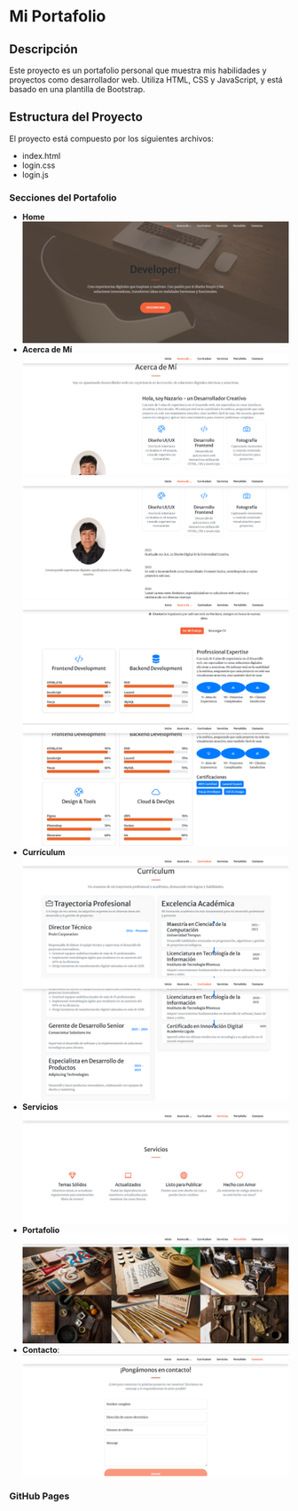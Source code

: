 # Mi Portafolio

## Descripción
Este proyecto es un portafolio personal que muestra mis habilidades y proyectos como desarrollador web. Utiliza HTML, CSS y JavaScript, y está basado en una plantilla de Bootstrap.

## Estructura del Proyecto
El proyecto está compuesto por los siguientes archivos:
- index.html
- login.css
- login.js

### Secciones del Portafolio
- **Home**
![Captura de Pantalla del Portafolio](https://github.com/naza2/Portafolio/blob/ead3313eb59e77c9b99531c7087c157f506bb7ad/Captura%20de%20pantalla%202025-07-07%20085443.png)
- **Acerca de Mí**
![Captura de Pantalla del Portafolio](https://github.com/naza2/Portafolio/blob/ead3313eb59e77c9b99531c7087c157f506bb7ad/Captura%20de%20pantalla%202025-07-07%20085505.png)
![Captura de Pantalla del Portafolio](https://github.com/naza2/Portafolio/blob/80f9d3b295b53018fc480f2b7f776d9fabc17df8/Captura%20de%20pantalla%202025-07-07%20091544.png)
![Captura de Pantalla del Portafolio](https://github.com/naza2/Portafolio/blob/ead3313eb59e77c9b99531c7087c157f506bb7ad/Captura%20de%20pantalla%202025-07-07%20085539.png)
![Captura de Pantalla del Portafolio](https://github.com/naza2/Portafolio/blob/ead3313eb59e77c9b99531c7087c157f506bb7ad/Captura%20de%20pantalla%202025-07-07%20085603.png)
- **Currículum**
![Captura de Pantalla del Portafolio](https://github.com/naza2/Portafolio/blob/ead3313eb59e77c9b99531c7087c157f506bb7ad/Captura%20de%20pantalla%202025-07-07%20085622.png)
![Captura de Pantalla del Portafolio](https://github.com/naza2/Portafolio/blob/ead3313eb59e77c9b99531c7087c157f506bb7ad/Captura%20de%20pantalla%202025-07-07%20085640.png)
- **Servicios**
![Captura de Pantalla del Portafolio](https://github.com/naza2/Portafolio/blob/ead3313eb59e77c9b99531c7087c157f506bb7ad/Captura%20de%20pantalla%202025-07-07%20085721.png)
- **Portafolio**
![Captura de Pantalla del Portafolio](https://github.com/naza2/Portafolio/blob/ead3313eb59e77c9b99531c7087c157f506bb7ad/Captura%20de%20pantalla%202025-07-07%20085739.png)
- **Contacto**:
![Captura de Pantalla del Portafolio](https://github.com/naza2/Portafolio/blob/ead3313eb59e77c9b99531c7087c157f506bb7ad/Captura%20de%20pantalla%202025-07-07%20085807.png)
### GitHub Pages
